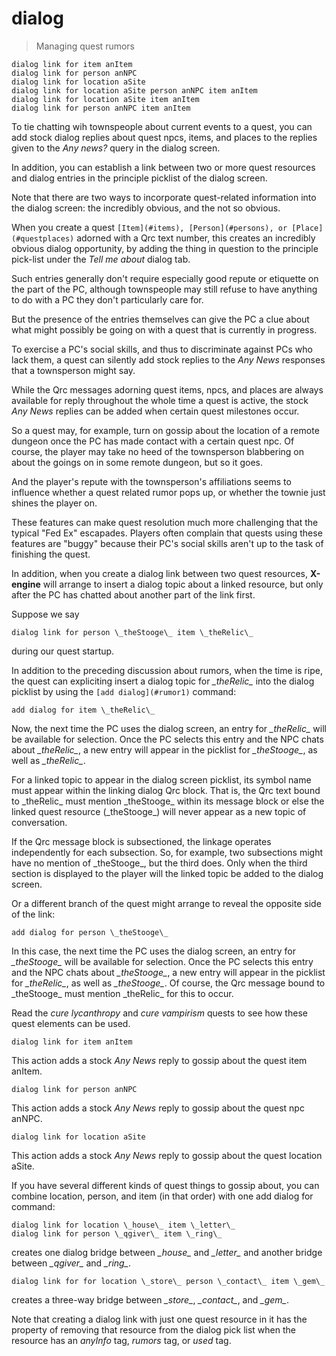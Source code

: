 # dialog

> Managing quest rumors

    dialog link for item anItem
    dialog link for person anNPC
    dialog link for location aSite
    dialog link for location aSite person anNPC item anItem
    dialog link for location aSite item anItem
    dialog link for person anNPC item anItem

To tie chatting wih townspeople about current events to a quest, you can add stock dialog replies about quest npcs, items, and places to the replies given to the _Any news?_ query in the dialog screen.

In addition, you can establish a link between two or more quest resources and dialog entries in the principle picklist of the dialog screen.

Note that there are two ways to incorporate quest-related information into the dialog screen: the incredibly obvious, and the not so obvious.

When you create a quest `[Item](#items), [Person](#persons), or [Place](#questplaces)` adorned with a Qrc text number, this creates an incredibly obvious dialog opportunity, by adding the thing in question to the principle pick-list under the _Tell me about_ dialog tab.

Such entries generally don't require especially good repute or etiquette on the part of the PC, although townspeople may still refuse to have anything to do with a PC they don't particularly care for.

But the presence of the entries themselves can give the PC a clue about what might possibly be going on with a quest that is currently in progress.

To exercise a PC's social skills, and thus to discriminate against PCs who lack them, a quest can silently add stock replies to the _Any News_ responses that a townsperson might say.

While the Qrc messages adorning quest items, npcs, and places are always available for reply throughout the whole time a quest is active, the stock _Any News_ replies can be added when certain quest milestones occur.

So a quest may, for example, turn on gossip about the location of a remote dungeon once the PC has made contact with a certain quest npc. Of course, the player may take no heed of the townsperson blabbering on about the goings on in some remote dungeon, but so it goes.

And the player's repute with the townsperson's affiliations seems to influence whether a quest related rumor pops up, or whether the townie just shines the player on.

These features can make quest resolution much more challenging that the typical "Fed Ex" escapades. Players often complain that quests using these features are "buggy" because their PC's social skills aren't up to the task of finishing the quest.

In addition, when you create a dialog link between two quest resources, **X-engine** will arrange to insert a dialog topic about a linked resource, but only after the PC has chatted about another part of the link first.

Suppose we say

    dialog link for person \_theStooge\_ item \_theRelic\_

during our quest startup.

In addition to the preceding discussion about rumors, when the time is ripe, the quest can expliciting insert a dialog topic for _\_theRelic\__ into the dialog picklist by using the `[add dialog](#rumor1)` command:

    add dialog for item \_theRelic\_

Now, the next time the PC uses the dialog screen, an entry for _\_theRelic\__ will be available for selection. Once the PC selects this entry and the NPC chats about _\_theRelic\__, a new entry will appear in the picklist for _\_theStooge\__, as well as _\_theRelic\__.

For a linked topic to appear in the dialog screen picklist, its symbol name must appear within the linking dialog Qrc block. That is, the Qrc text bound to \_theRelic\_ must mention \_theStooge\_ within its message block or else the linked quest resource (\_theStooge\_) will never appear as a new topic of conversation.

If the Qrc message block is subsectioned, the linkage operates independently for each subsection. So, for example, two subsections might have no mention of \_theStooge\_, but the third does. Only when the third section is displayed to the player will the linked topic be added to the dialog screen.

Or a different branch of the quest might arrange to reveal the opposite side of the link:

    add dialog for person \_theStooge\_

In this case, the next time the PC uses the dialog screen, an entry for _\_theStooge\__ will be available for selection. Once the PC selects this entry and the NPC chats about _\_theStooge\__, a new entry will appear in the picklist for _\_theRelic\__, as well as _\_theStooge\__. Of course, the Qrc message bound to \_theStooge\_ must mention \_theRelic\_ for this to occur.

Read the _cure lycanthropy_ and _cure vampirism_ quests to see how these quest elements can be used.

    dialog link for item anItem

This action adds a stock _Any News_ reply to gossip about the quest item anItem.

    dialog link for person anNPC

This action adds a stock _Any News_ reply to gossip about the quest npc anNPC.

    dialog link for location aSite

This action adds a stock _Any News_ reply to gossip about the quest location aSite.

If you have several different kinds of quest things to gossip about, you can combine location, person, and item (in that order) with one add dialog for command:

    dialog link for location \_house\_ item \_letter\_
    dialog link for person \_qgiver\_ item \_ring\_

creates one dialog bridge between _\_house\__ and _\_letter\__ and another bridge between _\_qgiver\__ and _\_ring\__.

    dialog link for for location \_store\_ person \_contact\_ item \_gem\_

creates a three-way bridge between _\_store\__, _\_contact\__, and _\_gem\__.

Note that creating a dialog link with just one quest resource in it has the property of removing that resource from the dialog pick list when the resource has an _anyInfo_ tag, _rumors_ tag, or _used_ tag.
